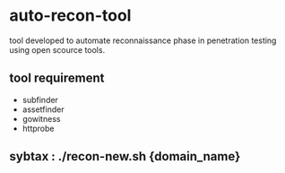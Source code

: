 # auto-recon-tool
tool developed to automate reconnaissance phase in penetration testing using open scource tools. 

## tool requirement
- subfinder
- assetfinder
- gowitness
- httprobe

## sybtax : ./recon-new.sh {domain_name}
